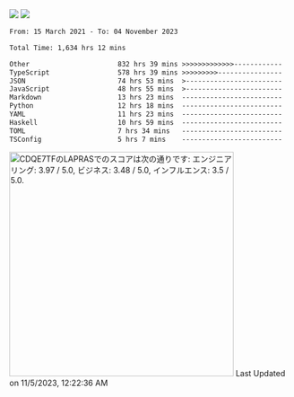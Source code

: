 <div>
  <img src="https://github-readme-stats.vercel.app/api?username=naporin0624&count_private=true&show_icons=true" />
  <img src="https://github-readme-stats.vercel.app/api/top-langs/?username=naporin0624&layout=compact&hide=css" />
  <!--START_SECTION:waka-->

```txt
From: 15 March 2021 - To: 04 November 2023

Total Time: 1,634 hrs 12 mins

Other                      832 hrs 39 mins >>>>>>>>>>>>>------------   50.95 %
TypeScript                 578 hrs 39 mins >>>>>>>>>----------------   35.41 %
JSON                       74 hrs 53 mins  >------------------------   04.58 %
JavaScript                 48 hrs 55 mins  >------------------------   02.99 %
Markdown                   13 hrs 23 mins  -------------------------   00.82 %
Python                     12 hrs 18 mins  -------------------------   00.75 %
YAML                       11 hrs 23 mins  -------------------------   00.70 %
Haskell                    10 hrs 59 mins  -------------------------   00.67 %
TOML                       7 hrs 34 mins   -------------------------   00.46 %
TSConfig                   5 hrs 7 mins    -------------------------   00.31 %
```

<!--END_SECTION:waka-->
  
  <!--START_SECTION:lapras-card-->
<p ><a href="https://lapras.com/public/CDQE7TF" target="_blank" rel="noopener noreferrer"><img alt="CDQE7TFのLAPRASでのスコアは次の通りです: エンジニアリング: 3.97 / 5.0, ビジネス: 3.48 / 5.0, インフルエンス: 3.5 / 5.0." src="https://lapras-card-generator.vercel.app/api/svg?e=3.97&b=3.48&i=3.5&b1=%23232323&b2=%236d6d6d&i1=%23212121&i2=%23818181&l=ja" width="400" ></a>  
Last Updated on 11/5/2023, 12:22:36 AM</p>
<!--END_SECTION:lapras-card-->
</div>
